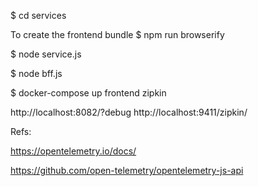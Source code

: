 $ cd services

To create the frontend bundle
$ npm run browserify

$ node service.js

$ node bff.js


$ docker-compose up frontend zipkin

http://localhost:8082/?debug
http://localhost:9411/zipkin/

Refs:

https://opentelemetry.io/docs/



https://github.com/open-telemetry/opentelemetry-js-api